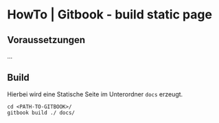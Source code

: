 # HowTo \|  Gitbook - build static page

## Voraussetzungen

...

## Build

Hierbei wird eine Statische Seite im Unterordner `docs` erzeugt.

```
cd <PATH-TO-GITBOOK>/
gitbook build ./ docs/
```



